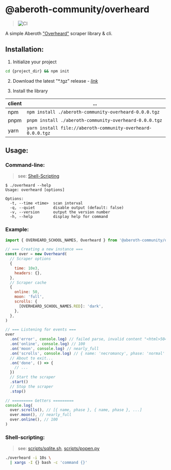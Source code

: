 # @aberoth-community/overheard

> ![CI](https://github.com/aberoth-community/overheard/actions/workflows/ci.yml/badge.svg)

A simple Aberoth ["Overheard"](https://aberoth.com/highscore/overheard.html) scraper library & cli.

## Installation:

1. Initialize your project

```bash
cd {project_dir} && npm init
```

2. Download the latest "\*.tgz" release - _[link](https://github.com/aberoth-community/overheard/releases/latest)_

3. Install the library

| client | ...                                                         |
| ------ | ----------------------------------------------------------- |
| npm    | `npm install ./aberoth-community-overheard-0.0.0.tgz`       |
| pnpm   | `pnpm install ./aberoth-community-overheard-0.0.0.tgz`      |
| yarn   | `yarn install file://aberoth-community-overheard-0.0.0.tgz` |

## Usage:

### Command-line:

> see: [Shell-Scripting](#shell-scripting)

```
$ ./overheard --help
Usage: overheard [options]

Options:
  -t, --time <time>  scan interval
  -q, --quiet        disable output (default: false)
  -v, --version      output the version number
  -h, --help         display help for command
```

### Example:

```javascript
import { OVERHEARD_SCHOOL_NAMES, Overheard } from '@aberoth-community/overheard'

// === Creating a new instance ===
const over = new Overheard(
  // Scraper options
  {
    time: 10e3,
    headers: {},
  },
  // Scraper cache
  {
    online: 50,
    moon: 'full',
    scrolls: {
      [OVERHEARD_SCHOOL_NAMES.RED]: 'dark',
    },
  },
)

// === Listening for events ===
over
  .on('error', console.log) // failed parse, invalid content "<html>504</html>"!
  .on('online', console.log) // 100
  .on('moon', console.log) // nearly_full
  .on('scrolls', console.log) // { name: 'necromancy', phase: 'normal' }
  // About to exit...
  .on('done', () => {
    // ...
  })
  // Start the scraper
  .start()
  // Stop the scraper
  .stop()

// ========= Getters =========
console.log(
  over.scrolls(), // [{ name, phase }, { name, phase }, ...]
  over.moon(), // nearly_full
  over.online(), // 100
)
```

### Shell-scripting:

> see: [scripts/sqlite.sh](scripts/sqlite.sh), [scripts/popen.py](scripts/popen.py)

```bash
./overheard -i 10s \
  | xargs -I {} bash -c 'command {}'
```
